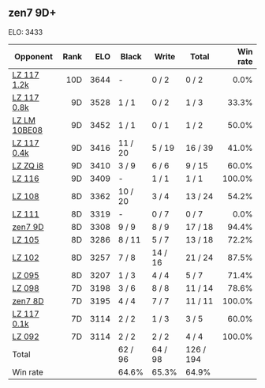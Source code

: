 ## zen7 9D+ ##

ELO: 3433

Opponent | Rank | ELO | Black | Write | Total | Win rate
---------|-----:|----:|-------|-------|-------|-------:
[LZ 117 1.2k](LZ%20117%201.2k.md) | 10D | 3644 | - | 0 / 2 | 0 / 2 | 0.0%
[LZ 117 0.8k](LZ%20117%200.8k.md) | 9D | 3528 | 1 / 1 | 0 / 2 | 1 / 3 | 33.3%
[LZ LM 10BE08](LZ%20LM%2010BE08.md) | 9D | 3452 | 1 / 1 | 0 / 1 | 1 / 2 | 50.0%
[LZ 117 0.4k](LZ%20117%200.4k.md) | 9D | 3416 | 11 / 20 | 5 / 19 | 16 / 39 | 41.0%
[LZ ZQ i8](LZ%20ZQ%20i8.md) | 9D | 3410 | 3 / 9 | 6 / 6 | 9 / 15 | 60.0%
[LZ 116](LZ%20116.md) | 9D | 3409 | - | 1 / 1 | 1 / 1 | 100.0%
[LZ 108](LZ%20108.md) | 8D | 3362 | 10 / 20 | 3 / 4 | 13 / 24 | 54.2%
[LZ 111](LZ%20111.md) | 8D | 3319 | - | 0 / 7 | 0 / 7 | 0.0%
[zen7 9D](zen7%209D.md) | 8D | 3308 | 9 / 9 | 8 / 9 | 17 / 18 | 94.4%
[LZ 105](LZ%20105.md) | 8D | 3286 | 8 / 11 | 5 / 7 | 13 / 18 | 72.2%
[LZ 102](LZ%20102.md) | 8D | 3257 | 7 / 8 | 14 / 16 | 21 / 24 | 87.5%
[LZ 095](LZ%20095.md) | 8D | 3207 | 1 / 3 | 4 / 4 | 5 / 7 | 71.4%
[LZ 098](LZ%20098.md) | 7D | 3198 | 3 / 6 | 8 / 8 | 11 / 14 | 78.6%
[zen7 8D](zen7%208D.md) | 7D | 3195 | 4 / 4 | 7 / 7 | 11 / 11 | 100.0%
[LZ 117 0.1k](LZ%20117%200.1k.md) | 7D | 3114 | 2 / 2 | 1 / 3 | 3 / 5 | 60.0%
[LZ 092](LZ%20092.md) | 7D | 3114 | 2 / 2 | 2 / 2 | 4 / 4 | 100.0%
Total | | | 62 / 96 | 64 / 98 | 126 / 194 | 
Win rate| | | 64.6% | 65.3% | 64.9% | 
